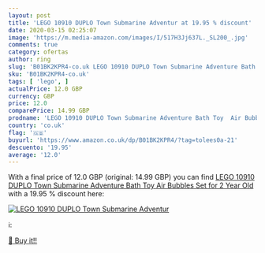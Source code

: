 ```yaml
---
layout: post
title: 'LEGO 10910 DUPLO Town Submarine Adventur at 19.95 % discount'
date: 2020-03-15 02:25:07
image: 'https://m.media-amazon.com/images/I/517H3Jj637L._SL200_.jpg'
comments: true
category: ofertas
author: ring
slug: 'B01BK2KPR4-co.uk LEGO 10910 DUPLO Town Submarine Adventure Bath Toy Air...'
sku: 'B01BK2KPR4-co.uk'
tags: [ 'lego', ]
actualPrice: 12.0 GBP
currency: GBP
price: 12.0
comparePrice: 14.99 GBP
prodname: 'LEGO 10910 DUPLO Town Submarine Adventure Bath Toy  Air Bubbles  Set for 2 Year Old'
country: 'co.uk'
flag: '🇬🇧'
buyurl: 'https://www.amazon.co.uk/dp/B01BK2KPR4/?tag=tolees0a-21'
descuento: '19.95'
average: '12.0'
---
```


With a final price of 12.0 GBP (original: 14.99 GBP) you can find [LEGO 10910 DUPLO Town Submarine Adventure Bath Toy  Air Bubbles  Set for 2 Year Old](https://www.amazon.co.uk/dp/B01BK2KPR4/?tag=tolees0a-21) with a  19.95 % discount here:

[![LEGO 10910 DUPLO Town Submarine Adventur](https://m.media-amazon.com/images/I/517H3Jj637L._SL200_.jpg)](https://www.amazon.co.uk/dp/B01BK2KPR4/?tag=tolees0a-21)

ℹ️:


[🛒 Buy it!!](https://www.amazon.co.uk/dp/B01BK2KPR4/?tag=tolees0a-21)
